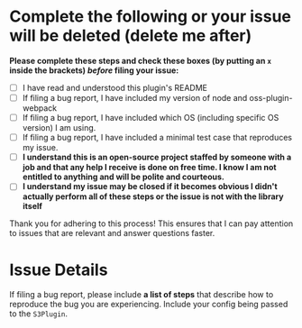 # Complete the following or your issue will be deleted (delete me after)

**Please complete these steps and check these boxes (by putting an `x` inside
the brackets) _before_ filing your issue:**

- [ ] I have read and understood this plugin's README
- [ ] If filing a bug report, I have included my version of node and oss-plugin-webpack
- [ ] If filing a bug report, I have included which OS (including specific OS
  version) I am using.
- [ ] If filing a bug report, I have included a minimal test case that reproduces
  my issue.
- [ ] **I understand this is an open-source project staffed by someone with a job and
  that any help I receive is done on free time. I know I am not entitled to anything and will be polite and courteous.**
- [ ] **I understand my issue may be closed if it becomes obvious I didn't
  actually perform all of these steps or the issue is not with the library itself**

Thank you for adhering to this process! This ensures that I can pay attention to issues that are relevant and answer questions faster.

# Issue Details

If filing a bug report, please include **a list of steps** that describe how to
reproduce the bug you are experiencing. Include your config being passed to the `S3Plugin`.
